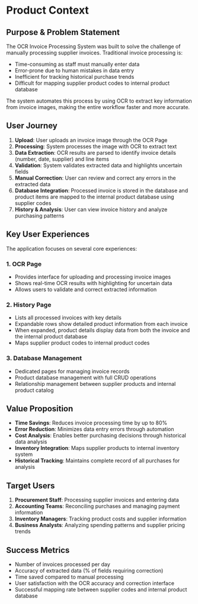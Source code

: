 # Product Context

## Purpose & Problem Statement
The OCR Invoice Processing System was built to solve the challenge of manually processing supplier invoices. Traditional invoice processing is:
- Time-consuming as staff must manually enter data
- Error-prone due to human mistakes in data entry
- Inefficient for tracking historical purchase trends
- Difficult for mapping supplier product codes to internal product database

The system automates this process by using OCR to extract key information from invoice images, making the entire workflow faster and more accurate.

## User Journey
1. **Upload**: User uploads an invoice image through the OCR Page
2. **Processing**: System processes the image with OCR to extract text
3. **Data Extraction**: OCR results are parsed to identify invoice details (number, date, supplier) and line items
4. **Validation**: System validates extracted data and highlights uncertain fields
5. **Manual Correction**: User can review and correct any errors in the extracted data
6. **Database Integration**: Processed invoice is stored in the database and product items are mapped to the internal product database using supplier codes
7. **History & Analysis**: User can view invoice history and analyze purchasing patterns

## Key User Experiences
The application focuses on several core experiences:

### 1. OCR Page
- Provides interface for uploading and processing invoice images
- Shows real-time OCR results with highlighting for uncertain data
- Allows users to validate and correct extracted information

### 2. History Page
- Lists all processed invoices with key details
- Expandable rows show detailed product information from each invoice
- When expanded, product details display data from both the invoice and the internal product database
- Maps supplier product codes to internal product codes

### 3. Database Management
- Dedicated pages for managing invoice records
- Product database management with full CRUD operations
- Relationship management between supplier products and internal product catalog

## Value Proposition
- **Time Savings**: Reduces invoice processing time by up to 80%
- **Error Reduction**: Minimizes data entry errors through automation
- **Cost Analysis**: Enables better purchasing decisions through historical data analysis
- **Inventory Integration**: Maps supplier products to internal inventory system
- **Historical Tracking**: Maintains complete record of all purchases for analysis

## Target Users
1. **Procurement Staff**: Processing supplier invoices and entering data
2. **Accounting Teams**: Reconciling purchases and managing payment information
3. **Inventory Managers**: Tracking product costs and supplier information
4. **Business Analysts**: Analyzing spending patterns and supplier pricing trends

## Success Metrics
- Number of invoices processed per day
- Accuracy of extracted data (% of fields requiring correction)
- Time saved compared to manual processing
- User satisfaction with the OCR accuracy and correction interface
- Successful mapping rate between supplier codes and internal product database 